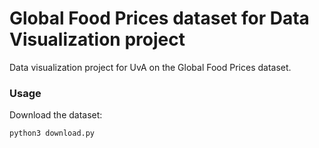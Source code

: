 # Global Food Prices dataset for Data Visualization project
Data visualization project for UvA on the Global Food Prices dataset.

### Usage
Download the dataset:
```
python3 download.py
```
